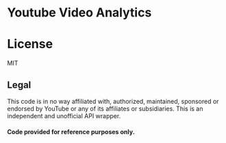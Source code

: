 # Youtube Video Analytics

# License

MIT


## Legal

This code is in no way affiliated with, authorized, maintained, sponsored or endorsed by YouTube or any of its affiliates or subsidiaries. This is an independent and unofficial API wrapper.
#### Code provided for reference purposes only.
